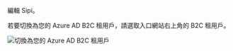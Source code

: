 編輯 Sipi。

若要切換為您的 Azure AD B2C 租用戶，請選取入口網站右上角的 B2C 租用戶。

![切換為您的 Azure AD B2C 租用戶](./media/active-directory-b2c-switch-b2c-tenant/switch-to-b2c-tenant.png)
